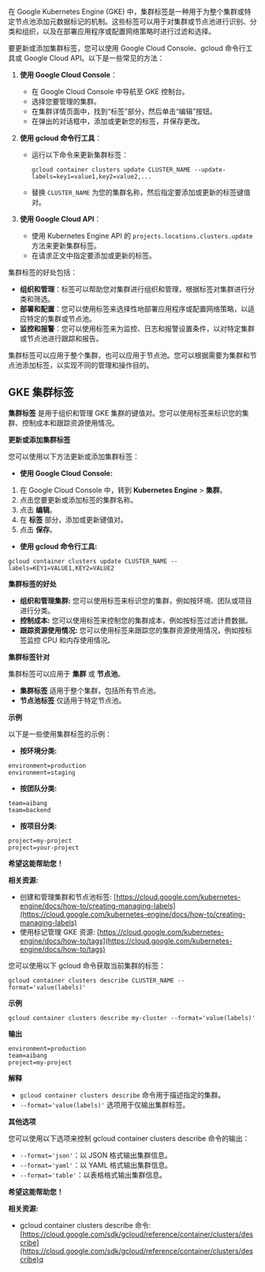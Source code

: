 在 Google Kubernetes Engine (GKE) 中，集群标签是一种用于为整个集群或特定节点池添加元数据标记的机制。这些标签可以用于对集群或节点池进行识别、分类和组织，以及在部署应用程序或配置网络策略时进行过滤和选择。

要更新或添加集群标签，您可以使用 Google Cloud Console、gcloud 命令行工具或 Google Cloud API。以下是一些常见的方法：

1. **使用 Google Cloud Console**：
   - 在 Google Cloud Console 中导航至 GKE 控制台。
   - 选择您要管理的集群。
   - 在集群详情页面中，找到“标签”部分，然后单击“编辑”按钮。
   - 在弹出的对话框中，添加或更新您的标签，并保存更改。

2. **使用 gcloud 命令行工具**：
   - 运行以下命令来更新集群标签：
     ```
     gcloud container clusters update CLUSTER_NAME --update-labels=key1=value1,key2=value2,...
     ```
   - 替换 `CLUSTER_NAME` 为您的集群名称，然后指定要添加或更新的标签键值对。

3. **使用 Google Cloud API**：
   - 使用 Kubernetes Engine API 的 `projects.locations.clusters.update` 方法来更新集群标签。
   - 在请求正文中指定要添加或更新的标签。

集群标签的好处包括：

- **组织和管理**：标签可以帮助您对集群进行组织和管理，根据标签对集群进行分类和筛选。
- **部署和配置**：您可以使用标签来选择性地部署应用程序或配置网络策略，以适应特定的集群或节点池。
- **监控和报警**：您可以使用标签来为监控、日志和报警设置条件，以对特定集群或节点池进行跟踪和报告。

集群标签可以应用于整个集群，也可以应用于节点池。您可以根据需要为集群和节点池添加标签，以实现不同的管理和操作目的。


## GKE 集群标签

**集群标签** 是用于组织和管理 GKE 集群的键值对。您可以使用标签来标识您的集群、控制成本和跟踪资源使用情况。

**更新或添加集群标签**

您可以使用以下方法更新或添加集群标签：

* **使用 Google Cloud Console:**

1. 在 Google Cloud Console 中，转到 **Kubernetes Engine** > **集群**。
2. 点击您要更新或添加标签的集群名称。
3. 点击 **编辑**。
4. 在 **标签** 部分，添加或更新键值对。
5. 点击 **保存**。

* **使用 gcloud 命令行工具:**

```
gcloud container clusters update CLUSTER_NAME --labels=KEY1=VALUE1,KEY2=VALUE2
```

**集群标签的好处**

* **组织和管理集群:** 您可以使用标签来标识您的集群，例如按环境、团队或项目进行分类。
* **控制成本:** 您可以使用标签来控制您的集群成本，例如按标签过滤计费数据。
* **跟踪资源使用情况:** 您可以使用标签来跟踪您的集群资源使用情况，例如按标签监控 CPU 和内存使用情况。

**集群标签针对**

集群标签可以应用于 **集群** 或 **节点池**。

* **集群标签** 适用于整个集群，包括所有节点池。
* **节点池标签** 仅适用于特定节点池。

**示例**

以下是一些使用集群标签的示例：

* **按环境分类:**

```
environment=production
environment=staging
```

* **按团队分类:**

```
team=aibang
team=backend
```

* **按项目分类:**

```
project=my-project
project=your-project
```

**希望这能帮助您！**

**相关资源:**

* 创建和管理集群和节点池标签: [https://cloud.google.com/kubernetes-engine/docs/how-to/creating-managing-labels](https://cloud.google.com/kubernetes-engine/docs/how-to/creating-managing-labels)
* 使用标记管理 GKE 资源: [https://cloud.google.com/kubernetes-engine/docs/how-to/tags](https://cloud.google.com/kubernetes-engine/docs/how-to/tags)

您可以使用以下 gcloud 命令获取当前集群的标签：

```
gcloud container clusters describe CLUSTER_NAME --format='value(labels)'
```

**示例**

```
gcloud container clusters describe my-cluster --format='value(labels)'
```

**输出**

```
environment=production
team=aibang
project=my-project
```

**解释**

* `gcloud container clusters describe` 命令用于描述指定的集群。
* `--format='value(labels)'` 选项用于仅输出集群标签。

**其他选项**

您可以使用以下选项来控制 gcloud container clusters describe 命令的输出：

* `--format='json'`：以 JSON 格式输出集群信息。
* `--format='yaml'`：以 YAML 格式输出集群信息。
* `--format='table'`：以表格格式输出集群信息。

**希望这能帮助您！**

**相关资源:**

* gcloud container clusters describe 命令: [https://cloud.google.com/sdk/gcloud/reference/container/clusters/describe](https://cloud.google.com/sdk/gcloud/reference/container/clusters/describe)q
